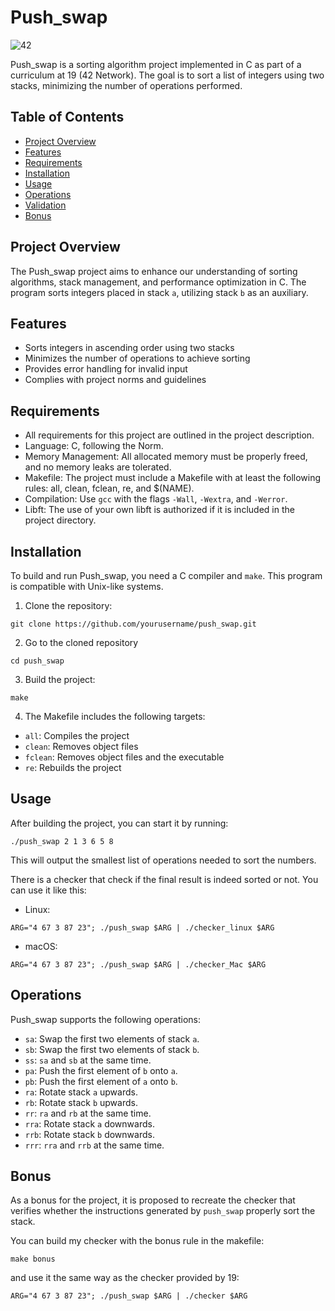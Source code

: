 # Push_swap
![42](https://img.shields.io/badge/School-42-black?style=flat-square&logo=42)

Push_swap is a sorting algorithm project implemented in C as part of a curriculum at 19 (42 Network). The goal is to sort a list of integers using two stacks, minimizing the number of operations performed.

## Table of Contents

- [Project Overview](#project-overview)
- [Features](#features)
- [Requirements](#requirements)
- [Installation](#installation)
- [Usage](#usage)
- [Operations](#operations)
- [Validation](#validation)
- [Bonus](#bonus)

## Project Overview

The Push_swap project aims to enhance our understanding of sorting algorithms, stack management, and performance optimization in C. The program sorts integers placed in stack `a`, utilizing stack `b` as an auxiliary.

## Features

- Sorts integers in ascending order using two stacks
- Minimizes the number of operations to achieve sorting
- Provides error handling for invalid input
- Complies with project norms and guidelines

## Requirements

- All requirements for this project are outlined in the project description.
- Language: C, following the Norm.
- Memory Management: All allocated memory must be properly freed, and no memory leaks are tolerated.
- Makefile: The project must include a Makefile with at least the following rules: all, clean, fclean, re, and $(NAME).
- Compilation: Use `gcc` with the flags `-Wall`, `-Wextra`, and `-Werror`.
- Libft: The use of your own libft is authorized if it is included in the project directory.

## Installation

To build and run Push_swap, you need a C compiler and `make`. This program is compatible with Unix-like systems.

1. Clone the repository:
```
git clone https://github.com/yourusername/push_swap.git
```
2. Go to the cloned repository
```
cd push_swap
```

3. Build the project:
```
make
```

4. The Makefile includes the following targets:
- `all`: Compiles the project
- `clean`: Removes object files
- `fclean`: Removes object files and the executable
- `re`: Rebuilds the project

## Usage

After building the project, you can start it by running:
```
./push_swap 2 1 3 6 5 8
```
This will output the smallest list of operations needed to sort the numbers.

There is a checker that check if the final result is indeed sorted or not. You can use it like this:
- Linux:
```
ARG="4 67 3 87 23"; ./push_swap $ARG | ./checker_linux $ARG
```
- macOS:
```
ARG="4 67 3 87 23"; ./push_swap $ARG | ./checker_Mac $ARG
```

## Operations

Push_swap supports the following operations:

- `sa`: Swap the first two elements of stack `a`.
- `sb`: Swap the first two elements of stack `b`.
- `ss`: `sa` and `sb` at the same time.
- `pa`: Push the first element of `b` onto `a`.
- `pb`: Push the first element of `a` onto `b`.
- `ra`: Rotate stack `a` upwards.
- `rb`: Rotate stack `b` upwards.
- `rr`: `ra` and `rb` at the same time.
- `rra`: Rotate stack `a` downwards.
- `rrb`: Rotate stack `b` downwards.
- `rrr`: `rra` and `rrb` at the same time.

## Bonus

As a bonus for the project, it is proposed to recreate the checker that verifies whether the instructions generated by `push_swap` properly sort the stack.

You can build my checker with the bonus rule in the makefile:
```
make bonus
```

and use it the same way as the checker provided by 19:
```
ARG="4 67 3 87 23"; ./push_swap $ARG | ./checker $ARG
```
